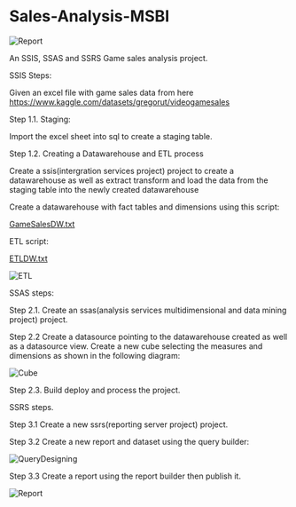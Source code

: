 # Sales-Analysis-MSBI

![Report](https://user-images.githubusercontent.com/17761176/207992014-38c9bd4e-581b-477d-8786-990324ad1bf1.png)

An SSIS, SSAS and SSRS Game sales analysis project.

SSIS Steps:

Given an excel file with game sales data from here 
https://www.kaggle.com/datasets/gregorut/videogamesales

Step 1.1. Staging:

Import the excel sheet into sql to create a staging table.

Step 1.2. Creating a Datawarehouse and ETL process

Create a ssis(intergration services project) project to create a datawarehouse as well as extract transform and load the data from the staging table into the newly created datawarehouse

Create a datawarehouse with fact tables and dimensions using this script:

[GameSalesDW.txt](https://github.com/mandlenkosi-Tshabalala/Sales-Analysis-MSBI/files/10241472/GameSalesDW.txt)

ETL script:

[ETLDW.txt](https://github.com/mandlenkosi-Tshabalala/Sales-Analysis-MSBI/files/10241489/ETLDW.txt)

![ETL](https://user-images.githubusercontent.com/17761176/207989946-ea66c4f5-227a-4c4b-84f4-4d91fefc4f66.png)




SSAS steps:

Step 2.1. Create an ssas(analysis services multidimensional and data mining project) project.

Step 2.2 Create a datasource pointing to the datawarehouse created as well as a datasource view. Create a new cube selecting the measures and dimensions as shown in the following diagram:

![Cube](https://user-images.githubusercontent.com/17761176/207990890-70cc7144-a56d-4e54-9c3a-1e1b57ea32e7.png)

Step 2.3. Build deploy and process the project.


SSRS steps.

Step 3.1 Create a new ssrs(reporting server project) project.

Step 3.2 Create a new report and dataset using the query builder:

![QueryDesigning](https://user-images.githubusercontent.com/17761176/207991621-6bab0589-e401-4c4b-8e02-4aad782c9adf.png)

Step 3.3 Create a report using the report builder then publish it.

![Report](https://user-images.githubusercontent.com/17761176/207991963-3c89684f-8600-4589-bd07-7add5810b787.png)

